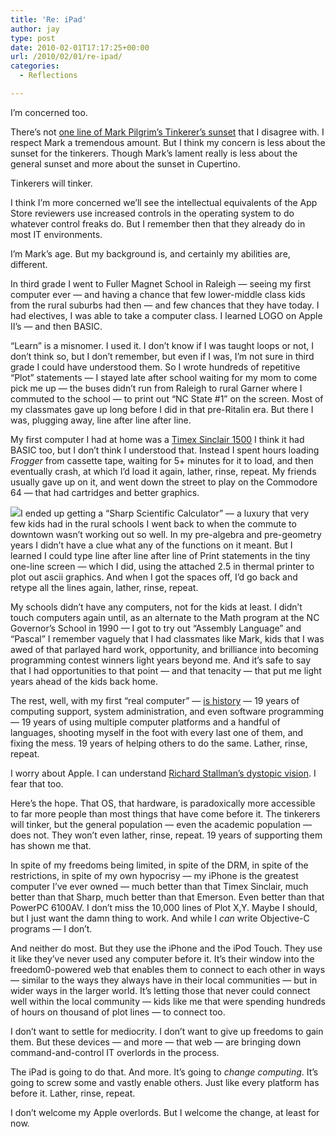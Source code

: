 ```yaml
---
title: 'Re: iPad'
author: jay
type: post
date: 2010-02-01T17:17:25+00:00
url: /2010/02/01/re-ipad/
categories:
  - Reflections

---
```

I’m concerned too.

There’s not [one line of Mark Pilgrim’s Tinkerer’s sunset][1] that I disagree with. I respect Mark a tremendous amount. But I think my concern is less about the sunset for the tinkerers. Though Mark’s lament really is less about the general sunset and more about the sunset in Cupertino.

Tinkerers will tinker.

I think I’m more concerned we’ll see the intellectual equivalents of the App Store reviewers use increased controls in the operating system to do whatever control freaks do. But I remember then that they already do in most IT environments.

I’m Mark’s age. But my background is, and certainly my abilities are, different.

In third grade I went to Fuller Magnet School in Raleigh — seeing my first computer ever — and having a chance that few lower-middle class kids from the rural suburbs had then — and few chances that they have today. I had electives, I was able to take a computer class. I learned LOGO on Apple II’s — and then BASIC.

“Learn” is a misnomer. I used it. I don’t know if I was taught loops or not, I don’t think so, but I don’t remember, but even if I was, I’m not sure in third grade I could have understood them. So I wrote hundreds of repetitive “Plot” statements — I stayed late after school waiting for my mom to come pick me up — the buses didn’t run from Raleigh to rural Garner where I commuted to the school — to print out “NC State #1” on the screen. Most of my classmates gave up long before I did in that pre-Ritalin era. But there I was, plugging away, line after line after line.

My first computer I had at home was a [Timex Sinclair 1500][2] I think it had BASIC too, but I don’t think I understood that. Instead I spent hours loading _Frogger_ from cassette tape, waiting for 5+ minutes for it to load, and then eventually crash, at which I’d load it again, lather, rinse, repeat. My friends usually gave up on it, and went down the street to play on the Commodore 64 — that had cartridges and better graphics.

![][3]I ended up getting a “Sharp Scientific Calculator” — a luxury that very few kids had in the rural schools I went back to when the commute to downtown wasn’t working out so well. In my pre-algebra and pre-geometry years I didn’t have a clue what any of the functions on it meant. But I learned I could type line after line after line of Print statements in the tiny one-line screen — which I did, using the attached 2.5 in thermal printer to plot out ascii graphics. And when I got the spaces off, I’d go back and retype all the lines again, lather, rinse, repeat.

My schools didn’t have any computers, not for the kids at least. I didn’t touch computers again until, as an alternate to the Math program at the NC Governor’s School in 1990 — I got to try out “Assembly Language” and “Pascal” I remember vaguely that I had classmates like Mark, kids that I was awed of that parlayed hard work, opportunity, and brilliance into becoming programming contest winners light years beyond me. And it’s safe to say that I had opportunities to that point — and that tenacity — that put me light years ahead of the kids back home.

The rest, well, with my first “real computer” — [is history][4] — 19 years of computing support, system administration, and even software programming — 19 years of using multiple computer platforms and a handful of languages, shooting myself in the foot with every last one of them, and fixing the mess. 19 years of helping others to do the same. Lather, rinse, repeat.

I worry about Apple. I can understand [Richard Stallman’s dystopic vision][5]. I fear that too.

Here’s the hope. That OS, that hardware, is paradoxically more accessible to far more people than most things that have come before it. The tinkerers will tinker, but the general population — even the academic population — does not. They won’t even lather, rinse, repeat. 19 years of supporting them has shown me that.

In spite of my freedoms being limited, in spite of the DRM, in spite of the restrictions, in spite of my own hypocrisy — my iPhone is the greatest computer I’ve ever owned — much better than that Timex Sinclair, much better than that Sharp, much better than that Emerson. Even better than that PowerPC 6100AV. I don’t miss the 10,000 lines of Plot X,Y. Maybe I should, but I just want the damn thing to work. And while I _can_ write Objective-C programs — I don’t.

And neither do most. But they use the iPhone and the iPod Touch. They use it like they’ve never used any computer before it. It’s their window into the freedom0-powered web that enables them to connect to each other in ways — similar to the ways they always have in their local communities — but in wider ways in the larger world. It’s letting those that never could connect well within the local community — kids like me that were spending hundreds of hours on thousand of plot lines — to connect too.

I don’t want to settle for mediocrity. I don’t want to give up freedoms to gain them. But these devices — and more — that web — are bringing down command-and-control IT overlords in the process.

The iPad is going to do that. And more. It’s going to _change computing_. It’s going to screw some and vastly enable others. Just like every platform has before it. Lather, rinse, repeat.

I don’t welcome my Apple overlords. But I welcome the change, at least for now.

 [1]: http://diveintomark.org/archives/2010/01/29/tinkerers-sunset
 [2]: http://en.wikipedia.org/wiki/Timex_Sinclair_1500
 [3]: https://cdn.rambleon.org/migrate/2010/02/DSC_9914.jpg
 [4]: /2008/12/19/what-did-it-for-you/
 [5]: http://www.gnu.org/philosophy/right-to-read.html